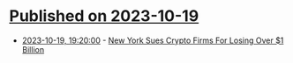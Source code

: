 # [Published on 2023-10-19](index.md)

* [2023-10-19, 19:20:00](https://yro.slashdot.org/story/23/10/19/1734256/new-york-sues-crypto-firms-for-losing-over-1-billion?utm_source=rss1.0mainlinkanon&utm_medium=feed) - [New York Sues Crypto Firms For Losing Over $1 Billion](https://yro.slashdot.org/story/23/10/19/1734256/new-york-sues-crypto-firms-for-losing-over-1-billion?utm_source=rss1.0mainlinkanon&utm_medium=feed)
